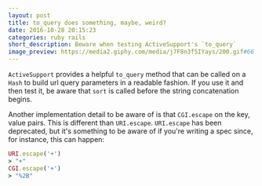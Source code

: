 ```yaml
---
layout: post
title: to_query does something, maybe, weird?
date: 2016-10-28 20:15:23
categories: ruby rails
short_description: Beware when testing ActiveSupport's `to_query`
image_preview: https://media2.giphy.com/media/j7F8n3f5IYays/200.gif#66
---
```


`ActiveSupport` provides a helpful `to_query` method that can be called on a `Hash` to build
url query parameters in a readable fashion. If you use it and then test it, be aware that
`sort` is called before the string concatenation begins.

Another implementation detail to be aware of is that `CGI.escape` on the key, value pairs.
This is different than `URI.escape`. `URI.escape` has been deprecated, but it's something
to be aware of if you're writing a spec since, for instance, this can happen:

```ruby
URI.escape('+')
> "+"
CGI.escape('+')
> "%2B"
```
